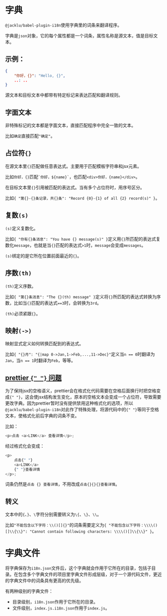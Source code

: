 # 字典

`@jacklu/babel-plugin-i18n`使用字典里的词条来翻译程序。

字典是`json`对象，它的每个属性都是一个词条，属性名称是源文本，值是目标文本。

## 示例：

```json
{
	"你好，{}": "Hello, {}",
	..: ..
}
```

源文本和目标文本中都带有特定标记来表达匹配和翻译规则。

## 字面文本

非特殊标记的文本都是字面文本，直接匹配程序中完全一致的文本。

比如`确定`直接匹配`"确定"`。

## 占位符`{}`

在源文本里`{}`匹配做任意表达式。主要用于匹配模板字符串和jsx元素。

比如`你好，{}`匹配`` `你好，${name}` ``，也匹配`<div>你好，{name}</div>`。

在目标文本里`{}`引用被匹配的表达式。当有多个占位符时，用序号区分。

比如`{ "第{}-{}条记录，共{}条": "Record {0}-{1} of all {2} record(s)" }`。

## 复数`(s)`

`(s)`定义复数化。

比如`{ "你有{}条消息": "You have {} message(s)" }`定义用`{}`所匹配的表达式复数化`message`，也就是当`{}`匹配的表达式`>1`时，`message`会变成`messages`。

`(s)`绑定的是它所在位置前面最近的`{}`。

## 序数`(th)`

`(th)`定义序数。

比如`{ "第{}条消息": "The {}(th) message" }`定义将`{}`所匹配的表达式转换为序数，比如当`{}`匹配的表达式`==3`时，会转换为`3rd`。

`(th)`必须紧跟`{}`。

## 映射`(->)`

映射显式定义如何转换匹配到的表达式。

比如`{ "{}月": "{|map 0->Jan,1->Feb,...,11->Dec}"`定义当`n == 0`时翻译为`Jan`，当`n == 1`时翻译为`Feb`，等等。

## [prettier `{" "}` 问题](https://github.com/prettier/prettier/issues/4223)

为了保持jsx的空格语义，prettier会在格式化代码需要在空格后面换行时把空格变成`{" "}`，这会使jsx结构发生变化，原本的空格文本会变成一个占位符，导致需要更改字典。因为prettier暂时没有提供禁用这种格式化的选项，所以`@jacklu/babel-plugin-i18n`对此作了特殊处理，将源代码中的`{" "}`等同于空格文本，使格式化前后字典的词条不变。

比如：

```js
<p>点击 <a>LINK</a> 查看详情</p>;
```

经过格式化会变成：

```js
<p>
	点击{" "}
	<a>LINK</a>
	{" "}查看详情
</p>;
```

词条仍然是`点击 {} 查看详情`，不用改成`点击{}{}{}查看详情`。

## 转义

文本中的`{`、`}`、`\`字符分别需要转义为`\{`、`\}`、`\\`。

比如`"不能包含以下字符：\\()[]{}"`的词条需要定义为`{ "不能包含以下字符：\\\\()[]\\{\\}": "Cannot contain following characters: \\\\()[]\\{\\}" }`。

# 字典文件

将字典保存为`i18n.json`文件后，这个字典就会作用于它所在的目录，包括子目录。在包含多个字典文件的项目里字典文件形成层级，对于一个源代码文件，更近的字典文件中的词条具有更高的优先级。

有两种级别的字典文件：

* 目录级别，`i18n.json`作用于它所在的目录。
* 文件级别，`index.js.i18n.json`作用于`index.js`。
